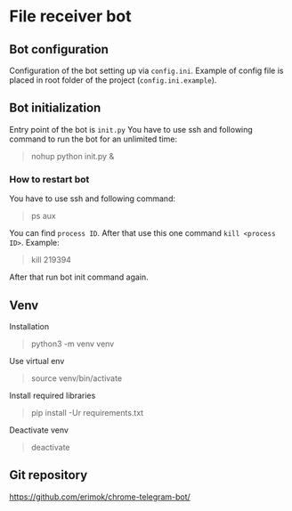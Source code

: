 # File receiver bot

## Bot configuration

Configuration of the bot setting up via `config.ini`. 
Example of config file is placed in root folder of the project (`config.ini.example`).

## Bot initialization

Entry point of the bot is `init.py`
You have to use ssh and following command to run the bot for an unlimited time:
> nohup python init.py &

### How to restart bot
You have to use ssh and following command:
> ps aux 

You can find `process ID`. After that use this one command `kill <process ID>`. Example:
> kill 219394

After that run bot init command again.

## Venv

Installation
> python3 -m venv venv

Use virtual env
> source venv/bin/activate

Install required libraries
> pip install -Ur requirements.txt

Deactivate venv
> deactivate

## Git repository

https://github.com/erimok/chrome-telegram-bot/

